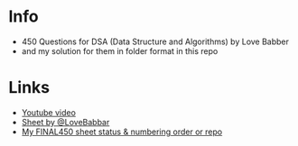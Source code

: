 # Info

- 450 Questions for DSA (Data Structure and Algorithms) by Love Babber
- and my solution for them in folder format in this repo

# Links

- [Youtube video](https://www.youtube.com/watch?v=4iFALQ1ACdA&ab_channel=LoveBabbar)
- [Sheet by @LoveBabbar](https://drive.google.com/file/d/1FMdN_OCfOI0iAeDlqswCiC2DZzD4nPsb/view)
- [My FINAL450 sheet status & numbering order or repo](https://docs.google.com/spreadsheets/d/1-tJhKLvCRnb4KHBgQsDFLWERWeFerVZQaVP1v12COuQ/edit?usp=sharing)